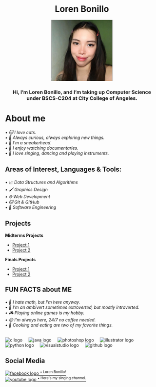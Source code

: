 <h1 align="center">Loren Bonillo</h1>


<div align="center">
  <img height="200" src="loren.jpg"  />
</div>


<h3 align="center">Hi, I’m Loren Bonillo, and I’m taking up Computer Science under BSCS-C204 at City College of Angeles.</h3>


<h1 align="left">About me</h1>


<h6 align="left">• 🐱 I love cats.<br>• 🌱 Always curious, always exploring new things.<br>• 👠 I'm a sneakerhead.<br>• 🎥 I enjoy watching documentaries.<br>• 🎤 I love singing, dancing and playing instruments.</h6>


<h2 align="left">Areas of Interest, Languages & Tools:</h2>


<h6 align="left">•  📈 Data Structures and Algorithms<br>• 🖌️ Graphics Design<br>• 🌐 Web Development<br>• 🐱 Git & GitHub<br>• 🔧 Software Engineering</h6>


<h2 align="left">Projects</h2>

**Midterms Projects**  
- [Project 1](#) 
- [Project 2](#)  

**Finals Projects**  
- [Project 1](#) 
- [Project 2](#) 
  

<h2 align="left">FUN FACTS about ME</h2>

<h6 align="left">• 🤯 I hate math, but I'm here anyway.<br>• 👩 I’m an ambivert sometimes extroverted, but mostly introverted.<br>• 🎮 Playing online games is my hobby.<br>• 😌 I'm always here, 24/7 no coffee needed.<br>• 🍝 Cooking and eating are two of my favorite things.</h6>


<div align="left">
  <img src="https://cdn.jsdelivr.net/gh/devicons/devicon/icons/c/c-original.svg" height="40" alt="c logo"  />
  <img width="12" />
  <img src="https://cdn.jsdelivr.net/gh/devicons/devicon/icons/java/java-original.svg" height="40" alt="java logo"  />
  <img width="12" />
  <img src="https://cdn.jsdelivr.net/gh/devicons/devicon/icons/photoshop/photoshop-plain.svg" height="40" alt="photoshop logo"  />
  <img width="12" />
  <img src="https://cdn.jsdelivr.net/gh/devicons/devicon/icons/illustrator/illustrator-plain.svg" height="40" alt="illustrator logo"  />
  <img width="12" />
  <img src="https://cdn.jsdelivr.net/gh/devicons/devicon/icons/python/python-original.svg" height="40" alt="python logo"  />
  <img width="12" />
  <img src="https://cdn.jsdelivr.net/gh/devicons/devicon/icons/visualstudio/visualstudio-plain.svg" height="40" alt="visualstudio logo"  />
  <img width="12" />
  <img src="https://cdn.jsdelivr.net/gh/devicons/devicon/icons/github/github-original.svg" height="40" alt="github logo"  />
</div>

<h2 align="left">Social Media</h2>
<div align="left"> 
  
  <a href="https://www.facebook.com/lorenbonillo">
    <img src="https://cdn.simpleicons.org/facebook/1877F2" width="30" height="30" alt="facebook logo"  />
    <sup>• Loren Bonillo!</sup>
  </a><br>
  
  <a href="https://www.youtube.com/channel/UCeGyIW5X-NfGSvF5SEfdWiw">
    <img src="https://cdn.simpleicons.org/youtube/FF0000" width="25" height="25" alt="youtube logo"  />
    <sup>• Here's my singing channel.</sup>
  </a>
</div>
